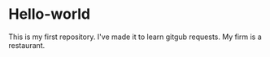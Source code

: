 # Hello-world
This is my first repository.
I've made it to learn gitgub requests.
My firm is a restaurant.
